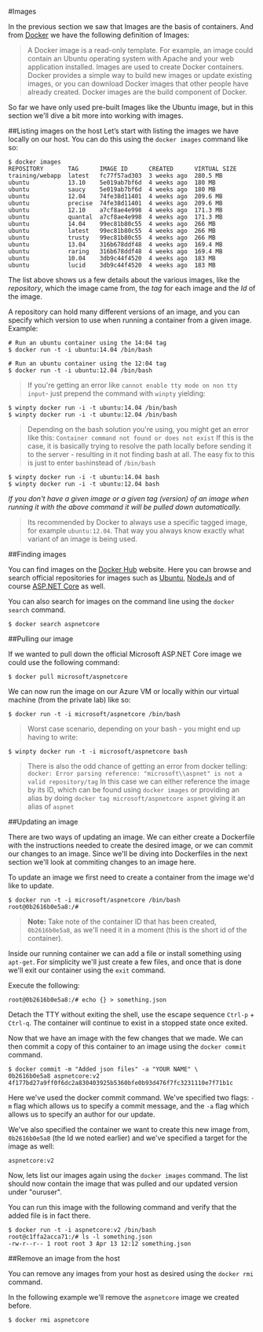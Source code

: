 #Images

In the previous section we saw that Images are the basis of containers. 
And from [Docker](https://docs.docker.com/introduction/understanding-docker/) we have the following definition of Images:

>A Docker image is a read-only template. For example, an image could contain an Ubuntu operating system with Apache and your web application installed. Images are used to create Docker containers. Docker provides a simple way to build new images or update existing images, or you can download Docker images that other people have already created. Docker images are the build component of Docker.

So far we have only used pre-built Images like the Ubuntu image, but in this section we'll dive a bit more into working with images.

##Listing images on the host
Let’s start with listing the images we have locally on our host. You can do this using the `docker images` command like so:

```
$ docker images
REPOSITORY       TAG      IMAGE ID      CREATED      VIRTUAL SIZE
training/webapp  latest   fc77f57ad303  3 weeks ago  280.5 MB
ubuntu           13.10    5e019ab7bf6d  4 weeks ago  180 MB
ubuntu           saucy    5e019ab7bf6d  4 weeks ago  180 MB
ubuntu           12.04    74fe38d11401  4 weeks ago  209.6 MB
ubuntu           precise  74fe38d11401  4 weeks ago  209.6 MB
ubuntu           12.10    a7cf8ae4e998  4 weeks ago  171.3 MB
ubuntu           quantal  a7cf8ae4e998  4 weeks ago  171.3 MB
ubuntu           14.04    99ec81b80c55  4 weeks ago  266 MB
ubuntu           latest   99ec81b80c55  4 weeks ago  266 MB
ubuntu           trusty   99ec81b80c55  4 weeks ago  266 MB
ubuntu           13.04    316b678ddf48  4 weeks ago  169.4 MB
ubuntu           raring   316b678ddf48  4 weeks ago  169.4 MB
ubuntu           10.04    3db9c44f4520  4 weeks ago  183 MB
ubuntu           lucid    3db9c44f4520  4 weeks ago  183 MB
```

The list above shows us a few details about the various images, like the *repository*, which the image came from, the *tag* for each image and the *Id* of the image.

A repository can hold many different versions of an image, and you can specify which version to use when running a container from a given image. Example:

```
# Run an ubuntu container using the 14:04 tag
$ docker run -t -i ubuntu:14.04 /bin/bash

# Run an ubuntu container using the 12:04 tag
$ docker run -t -i ubuntu:12.04 /bin/bash
```

>If you're getting an error like `cannot enable tty mode on non tty input`- just prepend the command with `winpty` yielding:
```
$ winpty docker run -i -t ubuntu:14.04 /bin/bash
$ winpty docker run -i -t ubuntu:12.04 /bin/bash
```

>Depending on the bash solution you're using, you might get an error like this: `Container command not found or does not exist`
>If this is the case, it is basically trying to resolve the path locally before sending it to the server - resulting in it not finding bash at all. 
>The easy fix to this is just to enter `bash`instead of `/bin/bash`
```
$ winpty docker run -i -t ubuntu:14.04 bash
$ winpty docker run -i -t ubuntu:12.04 bash
```


*If you don't have a given image or a given tag (version) of an image when running it with the above command it will be pulled down automatically.*

> Its recommended by Docker to always use a specific tagged image, for example `ubuntu:12.04`. That way you always know exactly what variant of an image is being used.


##Finding images

You can find images on the [Docker Hub](https://hub.docker.com/) website. Here you can browse and search official repositories for images such as [Ubuntu](https://hub.docker.com/_/ubuntu/), [NodeJs](https://hub.docker.com/_/node/) and of course [ASP.NET Core](https://hub.docker.com/r/microsoft/aspnetcore/) as well.

You can also search for images on the command line using the `docker search` command.

```
$ docker search aspnetcore 
```

##Pulling our image

If we wanted to pull down the official Microsoft ASP.NET Core image we could use the following command:

```
$ docker pull microsoft/aspnetcore
```

We can now run the image on our Azure VM or locally within our virtual machine (from the private lab) like so:
```
$ docker run -t -i microsoft/aspnetcore /bin/bash
```

>Worst case scenario, depending on your bash - you might end up having to write:
```
$ winpty docker run -t -i microsoft/aspnetcore bash
```
> There is also the odd chance of getting an error from docker telling:
> `docker: Error parsing reference: "microsoft\\aspnet" is not a valid repository/tag`
> In this case we can either reference the image by its ID, which can be found using `docker images` or providing an alias by doing `docker tag microsoft/aspnetcore aspnet` giving it an alias of `aspnet`


##Updating an image

There are two ways of updating an image. We can either create a 
Dockerfile with the instructions needed to create the desired 
image, or we can commit our changes to an image. 
Since we'll be diving into Dockerfiles in the next section we'll 
look at commiting changes to an image here.

To update an image we first need to create a container from the 
image we'd like to update.

```
$ docker run -t -i microsoft/aspnetcore /bin/bash
root@0b2616b0e5a8:/#
```

>**Note:** Take note of the container ID that has been created, `0b2616b0e5a8`, as we'll need it in a moment (this is the short id of the container).

Inside our running container we can add a file or install something using `apt-get`. 
For simplicity we'll just create a few files, and once that is done we'll exit our container using the `exit` command.

Execute the following:

```
root@0b2616b0e5a8:/# echo {} > something.json
```

Detach the TTY without exiting the shell, use the escape sequence `Ctrl-p` + `Ctrl-q`. 
The container will continue to exist in a stopped state once exited.

Now that we have an image with the few changes that we made. 
We can then commit a copy of this container to an image using 
the `docker commit` command.

 

```
$ docker commit -m "Added json files" -a "YOUR NAME" \
0b2616b0e5a8 aspnetcore:v2
4f177bd27a9ff0f6dc2a830403925b5360bfe0b93d476f7fc3231110e7f71b1c
```

Here we've used the docker commit command. We've specified two flags: 
`-m` flag which allows us to specify a commit message, 
and the `-a` flag which allows us to specify an author for our update.

We've also specified the container we want to create this new image from, 
`0b2616b0e5a8` (the Id we noted earlier) and we've specified a target for the image as well:

```
aspnetcore:v2
```

Now, lets list our images again using the `docker images` command. 
The list should now contain the image that was pulled and our updated version under "ouruser".

You can run this image with the following command and verify that the added file is in fact there.

```
$ docker run -t -i aspnetcore:v2 /bin/bash
root@c1ffa2acca71:/# ls -l something.json
-rw-r--r-- 1 root root 3 Apr 13 12:12 something.json
```

##Remove an image from the host

You can remove any images from your host as desired using the `docker rmi` command.

In the following example we'll remove the `aspnetcore` image we created before.

```
$ docker rmi aspnetcore
```